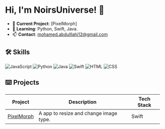 # Hi, I'm NoirsUniverse! 🔲
- 🔭 **Current Project**: [PixelMorph]
- 🌱 **Learning**: Python, Swift, Java.
- 📫 **Contact**: [mohamed.abdulllahi12@gmail.com](mailto:mohamed.abdulllahi12@gmail.com)

## 🛠 Skills
![JavaScript](https://img.shields.io/badge/-JavaScript-gray?logo=javascript)
![Python](https://img.shields.io/badge/-Python-white?logo=python)
![Java](https://img.shields.io/badge/-Java-gray?logo=java)
![Swift](https://img.shields.io/badge/-Swift-white?logo=xcode)
![HTML](https://img.shields.io/badge/-HTML-gray?logo=html)
![CSS](https://img.shields.io/badge/-CSS-gray?logo=css)


## ⌨️ Projects
| Project | Description | Tech Stack |
|---------|-------------|------------|
| [PixelMorph](https://github.com/noirsuniverse/Pixelmorph) | A app to resize and change image type. | Swift |

